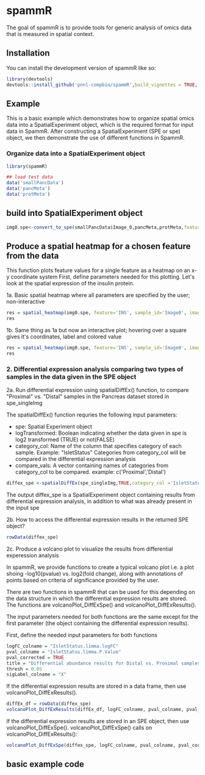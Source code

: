
# spammR

<!-- badges: start -->
<!-- badges: end -->

The goal of spammR is to provide tools for generic analysis of omics data that is measured in spatial context. 

## Installation

You can install the development version of spammR like so:

``` r
library(devtools)
devtools::install_github('pnnl-compbio/spammR',build_vignettes = TRUE,force=TRUE)
```

## Example

This is a basic example which demonstrates how to organize spatial omics data into a SpatialExperiment object, which is the required format for input data in SpammR. After constructing a SpatialExperiment (SPE or spe) object, we then demonstrate the use of different functions in SpammR. 

### Organize data into a SpatialExperiment object

``` r
library(spammR)

## load test data
data('smallPancData')
data('pancMeta')
data('protMeta')
```

## build into SpatialExperiment object

``` r
img0.spe<-convert_to_spe(smallPancData$Image_0,pancMeta,protMeta,feature_meta_colname='pancProts',image_files=system.file("extdata",'Image_0.png',package='spammR'),image_samples_common_identifier='Image0',spatialCoords_colnames=c('x_pixels','y_pixels'),samples_common_identifier = 'Image0',image_ids='with_grid')

```

## Produce a spatial heatmap for a chosen feature from the data

This function plots feature values for a single feature as a heatmap on an x-y coordinate system
First, define parameters needed for this plotting. Let's look at the spatial expression of the insulin protein.

 
1a. Basic spatial heatmap where all parameters are specified by the user; non-interactive
``` r
res = spatial_heatmap(img0.spe, feature='INS', sample_id='Image0', image_id='with_grid', spatial_coord_names=c('x_pixels','y_pixels'), spot_size=unlist(colData(img0.spe)[1,c('spot_width','spot_height')]), image_boundaries=unlist(colData(img0.spe)[1,c('x_origin','y_origin','x_max','y_max')]),label_column='IsletOrNot', interactive=FALSE)
res
```
1b. Same thing as 1a but now an interactive plot; hovering over a square gives it's coordinates, label and colored value
``` r
res = spatial_heatmap(img0.spe, feature='INS', sample_id='Image0', image_id='with_grid', spatial_coord_names=c('x_pixels','y_pixels'), spot_size=unlist(colData(img0.spe)[1,c('spot_width','spot_height')]), image_boundaries=unlist(colData(img0.spe)[1,c('x_origin','y_origin','x_max','y_max')]),label_column='IsletOrNot', interactive=TRUE)
res
``` 





### 2. Differential expression analysis comparing two types of samples in the data given in the SPE object
2a. Run differential expression using spatialDiffEx() function, to compare "Proximal" vs. "Distal" samples in the Pancreas dataset stored in spe_singleImg

The spatialDiffEx() function requries the following input parameters:
- spe:  Spatial Experiment object
- logTransformed: Boolean indicating whether the data given in spe is log2 transformed (TRUE) or not(FALSE)
- category_col:  Name of the column that specifies category of each sample. Example: "IsletStatus"
Categories from category_col will be compared in the differential expression analysis
- compare_vals: A vector containing names of categories from category_col to be compared. example: c('Proximal','Distal')

``` r
diffex_spe <-spatialDiffEx(spe_singleImg,TRUE,category_col ='IsletStatus',compare_vals=c('Proximal','Distal'))
```
The output diffex_spe is a SpatialExperiment object containing results from differential expression analysis, in addition to what was already present in the input spe

2b. How to access the differential expression results in the returned SPE object?
``` r
rowData(diffex_spe)
```
2c. Produce a volcano plot to visualize the results from differential experession analysis

In spammR, we provide functions to create a typical volcano plot i.e. a plot shoing -log10(pvalue) vs. log2(fold change), along with annotations of points based on criteria of significance provided by the user.

There are two functions in spammR that can be used for this depending on the data structure in which the differential expression results are stored. The functions are volcanoPlot_DiffExSpe() and volcanoPlot_DiffExResults(). 

The input parameters needed for both functions are the same except for the first parameter (the object containing the differential expression results).

First, define the needed input parameters for both functions
``` r
logFC_colname = "IsletStatus.limma.logFC"
pval_colname = "IsletStatus.limma.P.Value"
pval_corrected = TRUE
title = "Differential abundance results for Distal vs. Proximal samples; Pancreas dataset spe_SingleImage"
thresh = 0.05
sigLabel_colname = "X"
```
If the differential expression results are stored in a data frame, then use volcanoPlot_DiffExResults().
``` r
diffEx_df = rowData(diffex_spe)
volcanoPlot_DiffExResults(diffEx_df, logFC_colname, pval_colname, pval_corrected, title, thresh, sigLabel_colname)
```
If the differential expression results are stored in an SPE object, then use volcanoPlot_DiffExSpe(). volcanoPlot_DiffExSpe() calls on volcanoPlot_DiffExResults():
``` r
volcanoPlot_DiffExSpe(diffex_spe, logFC_colname, pval_colname, pval_corrected, title, thresh, sigLabel_colname)
```
## basic example code
```

